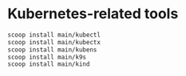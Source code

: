 # Kubernetes-related tools

```sh
scoop install main/kubectl
scoop install main/kubectx
scoop install main/kubens
scoop install main/k9s
scoop install main/kind
```
